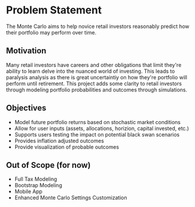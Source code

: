 # Problem Statement
The Monte Carlo aims to help novice retail investors reasonably predict how their portfolio may perform over time.

## Motivation
Many retail investors have careers and other obligations that limit they're ability to learn delve into the nuanced world of investing. This leads to paralysis analysis as there is great uncertaintiy on how they're portfolio will perform until retirement. This project adds some clarity to retail investors through modeling portfolio probabilities and outcomes through simulations.

## Objectives
- Model future portfolio returns based on stochastic market conditions
- Allow for user inputs (assets, allocations, horizion, capital invested, etc.)
- Supports users testing the impact on potential black swan scenarios
- Provides inflation adjusted outcomes
- Provide visualization of probable outcomes

## Out of Scope (for now)
- Full Tax Modeling
- Bootstrap Modeling
- Mobile App
- Enhanced Monte Carlo Settings Customization
